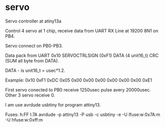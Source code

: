 # servo
Servo controller at atiny13a

Control 4 servo at 1 chip, receive data from UART RX Line at 19200 8N1 on PB4. 

Servo connect on PB0-PB3.

Data pack from UART 0x10 SERVOCTRLSIGN (0xF1) DATA (4 unit16_t) CRC (SUM all byte from DATA).

DATA - is unit16_t = usec*1.2. 

Example:
0x10
0xF1
0xDC
0x05
0x00
0x00
0x00
0x00
0x00
0x00
0xE1

First servo conected to PB0 receive 1250usec pulse avery 20000usec. Other 3 servo receive 0.

I am use avrdude usbtiny for program attiny13.

Fuses: h:FF l:7A
avrdude -p attiny13 -P usb -c usbtiny -e -U lfuse:w:0x7A:m -U hfuse:w:0xff:m


